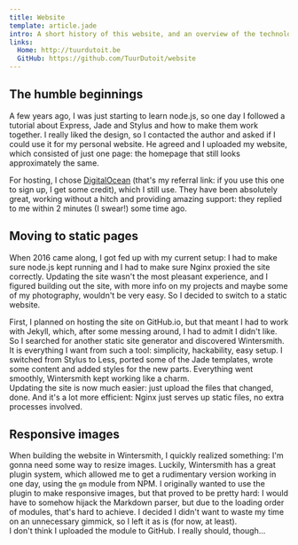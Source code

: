 ```yaml
---
title: Website
template: article.jade
intro: A short history of this website, and an overview of the technologies used.
links:
  Home: http://tuurdutoit.be
  GitHub: https://github.com/TuurDutoit/website
---
```


## The humble beginnings
A few years ago, I was just starting to learn node.js, so one day I followed a tutorial about Express, Jade and Stylus and how to make them work together. I really liked the design, so I contacted the author and asked if I could use it for my personal website. He agreed and I uploaded my website, which consisted of just one page: the homepage that still looks approximately the same.

For hosting, I chose [DigitalOcean](https://m.do.co/c/7cf26c25a983) (that's my referral link: if you use this one to sign up, I get some credit), which I still use. They have been absolutely great, working without a hitch and providing amazing support: they replied to me within 2 minutes (I swear!) some time ago.

## Moving to static pages
When 2016 came along, I got fed up with my current setup: I had to make sure node.js kept running and I had to make sure Nginx proxied the site correctly. Updating the site wasn't the most pleasant experience, and I figured building out the site, with more info on my projects and maybe some of my photography, wouldn't be very easy. So I decided to switch to a static website.

First, I planned on hosting the site on GitHub.io, but that meant I had to work with Jekyll, which, after some messing around, I had to admit I didn't like. So I searched for another static site generator and discovered Wintersmith. It is everything I want from such a tool: simplicity, hackability, easy setup. I switched from Stylus to Less, ported some of the Jade templates, wrote some content and added styles for the new parts. Everything went smoothly, Wintersmith kept working like a charm.  
Updating the site is now much easier: just upload the files that changed, done. And it's a lot more efficient: Nginx just serves up static files, no extra processes involved.

## Responsive images
When building the website in Wintersmith, I quickly realized something: I'm gonna need some way to resize images. Luckily, Wintersmith has a great plugin system, which allowed me to get a rudimentary version working in one day, using the `gm` module from NPM. I originally wanted to use the plugin to make responsive images, but that proved to be pretty hard: I would have to somehow hijack the Markdown parser, but due to the loading order of modules, that's hard to achieve. I decided I didn't want to waste my time on an unnecessary gimmick, so I left it as is (for now, at least).  
I don't think I uploaded the module to GitHub. I really should, though...
